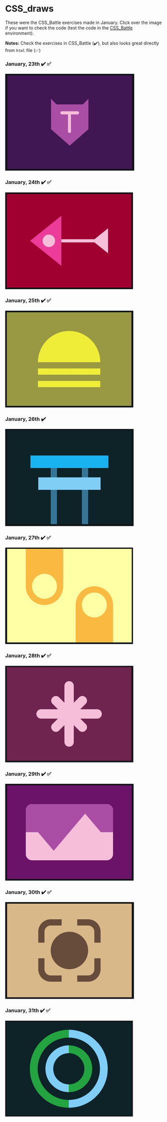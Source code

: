 # CSS_draws

These were the CSS_Battle exercises made in January. Click over the image if you want to check the code (test the code in the [CSS_Battle](https://cssbattle.dev/) environment).

**Notes:** Check the exercises in CSS_Battle (✔️), but also looks great directly from `html` file (✅)

### January, 23th ✔️ ✅
[![January, 23th](draws/23.png)](23.html)

### January, 24th ✔️ ✅
[![January, 24th](draws/24.png)](html/24.html)

### January, 25th ✔️ ✅
[![January, 25th](draws/25.png)](html/25.html)

### January, 26th ✔️
[![January, 26th](draws/26.png)](html/26.html)

### January, 27th ✔️ ✅
[![January, 27th](draws/27.png)](html/27.html)

### January, 28th ✔️ ✅
[![January, 28th](draws/28.png)](html/28.html)

### January, 29th ✔️ ✅
[![January, 29th](draws/29.png)](html/29.html)

### January, 30th ✔️ ✅
[![January, 30th](draws/30.png)](html/30.html)

### January, 31th ✔️ ✅
[![January, 31th](draws/31.png)](html/31.html)

